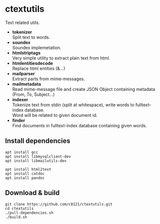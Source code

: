 # ctextutils

Text related utils.

- **tokenizer**  
  Split text to words.
- **soundex**  
  Soundex implemetation.
- **htmlstriptags**  
  Very simple utility to extract plain text from html.
- **htmlentitiesdecode**  
  Replace html entities (&...)
- **mailparser**  
  Extract parts from mime-messages.
- **mailmetadata**  
  Read mime-message file and create JSON Object containing metadata (From, To, Subject...)
- **indexer**  
  Tokenize text from stdin (split at whitespace), write words to fulltext-index database.  
  Word will be related to given document id.
- **finder**  
  Find documents in fulltext-index database containing given words.
 


## Install dependencies

    apt install gcc
    apt install libmysqlclient-dev
    apt install libmailutils-dev

    apt install html2text
    apt install catdoc
    apt install pandoc

## Download & build

    git clone https://github.com/c8121/ctextutils.git
    cd ctextutils
    ./pull-dependencies.sh
    ./build.sh
